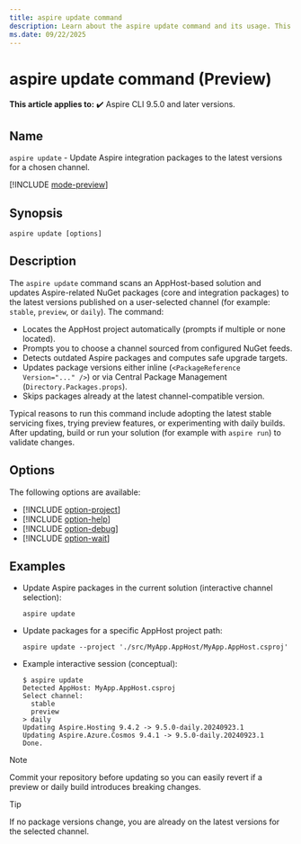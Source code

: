 ```yaml
---
title: aspire update command
description: Learn about the aspire update command and its usage. This command updates Aspire integration package versions in an AppHost-based solution to the latest versions on a selected channel.
ms.date: 09/22/2025
---
```


# aspire update command (Preview)

**This article applies to:** ✔️ Aspire CLI 9.5.0 and later versions.

## Name

`aspire update` - Update Aspire integration packages to the latest versions for a chosen channel.

[!INCLUDE [mode-preview](includes/mode-preview.md)]

## Synopsis

```Command
aspire update [options]
```

## Description

The `aspire update` command scans an AppHost-based solution and updates Aspire-related NuGet packages (core and integration packages) to the latest versions published on a user-selected channel (for example: `stable`, `preview`, or `daily`). The command:

- Locates the AppHost project automatically (prompts if multiple or none located).
- Prompts you to choose a channel sourced from configured NuGet feeds.
- Detects outdated Aspire packages and computes safe upgrade targets.
- Updates package versions either inline (`<PackageReference Version="..." />`) or via Central Package Management (`Directory.Packages.props`).
- Skips packages already at the latest channel-compatible version.

Typical reasons to run this command include adopting the latest stable servicing fixes, trying preview features, or experimenting with daily builds. After updating, build or run your solution (for example with `aspire run`) to validate changes.

## Options

The following options are available:

- [!INCLUDE [option-project](includes/option-project.md)]
- [!INCLUDE [option-help](includes/option-help.md)]
- [!INCLUDE [option-debug](includes/option-debug.md)]
- [!INCLUDE [option-wait](includes/option-wait.md)]

## Examples

- Update Aspire packages in the current solution (interactive channel selection):

  ```Command
  aspire update
  ```

- Update packages for a specific AppHost project path:

  ```Command
  aspire update --project './src/MyApp.AppHost/MyApp.AppHost.csproj'
  ```

- Example interactive session (conceptual):

  ```Command
  $ aspire update
  Detected AppHost: MyApp.AppHost.csproj
  Select channel:
    stable
    preview
  > daily
  Updating Aspire.Hosting 9.4.2 -> 9.5.0-daily.20240923.1
  Updating Aspire.Azure.Cosmos 9.4.1 -> 9.5.0-daily.20240923.1
  Done.
  ```

> [!NOTE]
> Commit your repository before updating so you can easily revert if a preview or daily build introduces breaking changes.

> [!TIP]
> If no package versions change, you are already on the latest versions for the selected channel.
